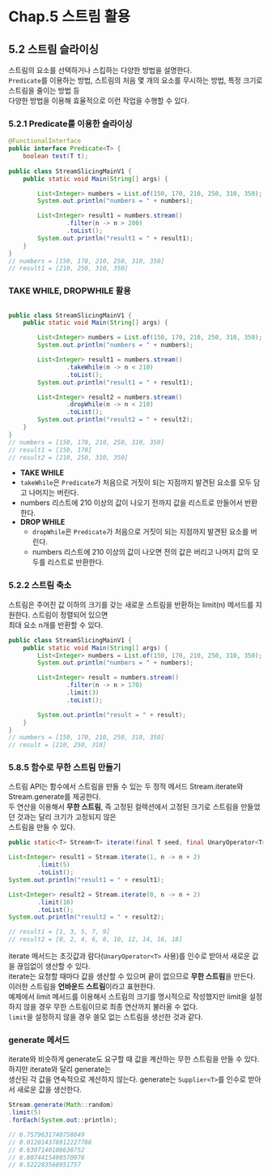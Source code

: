 # Chap.5 스트림 활용 

## 5.2 스트림 슬라이싱

스트림의 요소를 선택하거나 스킵하는 다양한 방법을 설명한다.  
`Predicate`를 이용하는 방법, 스트림의 처음 몇 개의 요소를 무시하는 방법, 특정 크기로 스트림을 줄이는 방법 등  
다양한 방법을 이용해 효율적으로 이런 작업을 수행할 수 있다.   
  
### 5.2.1 Predicate를 이용한 슬라이싱
  
```java
@FunctionalInterface
public interface Predicate<T> {
    boolean test(T t);
    
public class StreamSlicingMainV1 {
    public static void Main(String[] args) {

        List<Integer> numbers = List.of(150, 170, 210, 250, 310, 350);
        System.out.println("numbers = " + numbers);

        List<Integer> result1 = numbers.stream()
                .filter(n -> n > 200)
                .toList();
        System.out.println("result1 = " + result1);
    }
}
// numbers = [150, 170, 210, 250, 310, 350]
// result1 = [210, 250, 310, 350]
```
  
### TAKE WHILE, DROPWHILE 활용  
  
```java

public class StreamSlicingMainV1 {
    public static void Main(String[] args) {

        List<Integer> numbers = List.of(150, 170, 210, 250, 310, 350);
        System.out.println("numbers = " + numbers);

        List<Integer> result1 = numbers.stream()
                .takeWhile(n -> n < 210)
                .toList();
        System.out.println("result1 = " + result1);

        List<Integer> result2 = numbers.stream()
                .dropWhile(n -> n < 210)
                .toList();
        System.out.println("result2 = " + result2);
    }
}
// numbers = [150, 170, 210, 250, 310, 350]
// result1 = [150, 170]
// result2 = [210, 250, 310, 350]
```

- **TAKE WHILE**
 - `takeWhile`은 `Predicate`가 처음으로 거짓이 되는 지점까지 발견된 요소를 모두 담고 나머지는 버린다.
 - numbers 리스트에 210 이상의 값이 나오기 전까지 값을 리스트로 만들어서 반환한다.
- **DROP WHILE**
  - `dropWhile`은 `Predicate`가 처음으로 거짓이 되는 지점까지 발견된 요소를 버린다.
  - numbers 리스트에 210 이상의 값이 나오면 전의 값은 버리고 나머지 값의 모두를 리스트로 반환한다.
  
### 5.2.2 스트림 축소
  
스트림은 주어진 값 이하의 크기를 갖는 새로운 스트림을 반환하는 limit(n) 메서드를 지원한다. 스트림이 정렬되어 있으면  
최대 요소 n개를 반환할 수 있다.   
  
```java
public class StreamSlicingMainV1 {
    public static void Main(String[] args) {
        List<Integer> numbers = List.of(150, 170, 210, 250, 310, 350);
        System.out.println("numbers = " + numbers);

        List<Integer> result = numbers.stream()
                .filter(n -> n > 170)
                .limit(3)
                .toList();

        System.out.println("result = " + result);
    }
}
// numbers = [150, 170, 210, 250, 310, 350]
// result = [210, 250, 310]
```
  
### 5.8.5 함수로 무한 스트림 만들기  
  
스트림 API는 함수에서 스트림을 만들 수 있는 두 정적 메서드 Stream.iterate와 Stream.generate를 제공한다.  
두 연산을 이용해서 **무한 스트림**, 즉 고정된 컬렉션에서 고정된 크기로 스트림을 만들었던 것과는 달리 크기가 고정되지 않은  
스트림을 만들 수 있다.  
  
```java
public static<T> Stream<T> iterate(final T seed, final UnaryOperator<T> f) 
```  
```java
List<Integer> result1 = Stream.iterate(1, n -> n + 2)
        .limit(5)
        .toList();
System.out.println("result1 = " + result1);

List<Integer> result2 = Stream.iterate(0, n -> n + 2)
        .limit(10)
        .toList();
System.out.println("result2 = " + result2);

// result1 = [1, 3, 5, 7, 9]
// result2 = [0, 2, 4, 6, 8, 10, 12, 14, 16, 18]
```  
  
iterate 메서드는 초깃값과 람다(`UnaryOperator<T>` 사용)를 인수로 받아서 새로운 값을 끊임없이 생산할 수 있다.  
iterate는 요청할 때마다 값을 생산할 수 있으며 끝이 없으므로 **무한 스트림**을 만든다. 이러한 스트림을 **언바운드 스트림**이라고 표현한다.  
예제에서 limit 메서드를 이용해서 스트림의 크기를 명시적으로 작성했지만 limit을 설정하지 않을 경우 무한 스트림이므로 최종 연산까지 불러올 수 없다.  
`limit`을 설정하지 않을 경우 쓸모 없는 스트림을 생선한 것과 같다.  
  
### generate 메서드
  
iterate와 비슷하게 generate도 요구할 때 값을 계산하는 무한 스트림을 만들 수 있다. 하지만 iterate와 달리 generate는  
생산된 각 값을 연속적으로 계산하지 않는다. generate는 `Supplier<T>`를 인수로 받아서 새로운 값을 생산한다.   
  
```java
Stream.generate(Math::random)
.limit(5)
.forEach(System.out::println);

// 0.7579631740758049
// 0.012014378912227786
// 0.6307140108638752
// 0.8074415490570976
// 0.522283568951757
```
  

